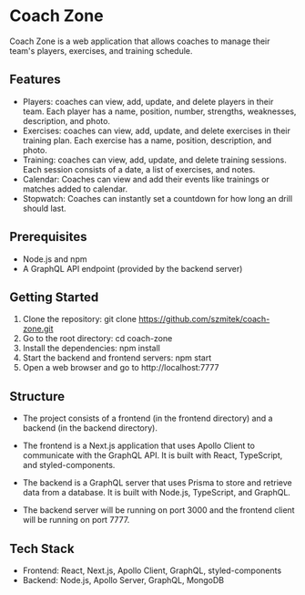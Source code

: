# Coach Zone
Coach Zone is a web application that allows coaches to manage their team's players, exercises, and training schedule.

## Features
* Players: coaches can view, add, update, and delete players in their team. Each player has a name, position, number, strengths, weaknesses, description, and photo.
* Exercises: coaches can view, add, update, and delete exercises in their training plan. Each exercise has a name, position, description, and photo.
* Training: coaches can view, add, update, and delete training sessions. Each session consists of a date, a list of exercises, and notes.
* Calendar: Coaches can view and add their events like trainings or matches added to calendar.
* Stopwatch: Coaches can instantly set a countdown for how long an drill should last.
## Prerequisites
* Node.js and npm
* A GraphQL API endpoint (provided by the backend server)
## Getting Started
1. Clone the repository: git clone https://github.com/szmitek/coach-zone.git
2. Go to the root directory: cd coach-zone
3. Install the dependencies: npm install
4. Start the backend and frontend servers: npm start
5. Open a web browser and go to http://localhost:7777
## Structure
* The project consists of a frontend (in the frontend directory) and a backend (in the backend directory).

* The frontend is a Next.js application that uses Apollo Client to communicate with the GraphQL API. It is built with React, TypeScript, and styled-components.

* The backend is a GraphQL server that uses Prisma to store and retrieve data from a database. It is built with Node.js, TypeScript, and GraphQL.

* The backend server will be running on port 3000 and the frontend client will be running on port 7777.

## Tech Stack
* Frontend: React, Next.js, Apollo Client, GraphQL, styled-components
* Backend: Node.js, Apollo Server, GraphQL, MongoDB
